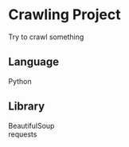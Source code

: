 # Crawling Project
Try to crawl something

## Language
Python

## Library
BeautifulSoup</br>
requests</br>
